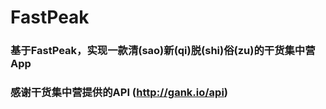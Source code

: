 # FastPeak
### 基于FastPeak，实现一款清(sao)新(qi)脱(shi)俗(zu)的干货集中营App

### 感谢干货集中营提供的API (http://gank.io/api)
